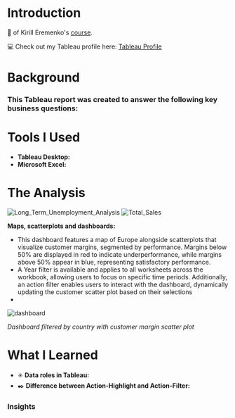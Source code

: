 # Introduction
:mega: of Kirill Eremenko's [course](https://www.udemy.com/course/tableau10).

:computer: Check out my Tableau profile here: [Tableau Profile](https://public.tableau.com/app/profile/mei.liu4813/vizzes)
# Background
### This Tableau report was created to answer the following key business questions:
# Tools I Used
- **Tableau Desktop:**
- **Microsoft Excel:**
# The Analysis
![Long_Term_Unemployment_Analysis](https://github.com/user-attachments/assets/8ce7544f-2987-439c-aee4-cd2bbe4412ea)
![Total_Sales](https://github.com/user-attachments/assets/6647d108-67f9-492a-84c5-f7fe7d929025)

**Maps, scatterplots and dashboards:**
- This dashboard features a map of Europe alongside scatterplots that visualize customer margins, segmented by performance. Margins below 50% are displayed in red to indicate underperformance, while margins above 50% appear in blue, representing satisfactory performance.
- A Year filter is available and applies to all worksheets across the workbook, allowing users to focus on specific time periods. Additionally, an action filter enables users to interact with the dashboard, dynamically updating the customer scatter plot based on their selections
- 
![dashboard](https://github.com/user-attachments/assets/4397f5d1-8f77-4793-a018-84db8a589718)

*Dashboard filtered by country with customer margin scatter plot*

# What I Learned
- :eight_spoked_asterisk: **Data roles in Tableau:**
- :black_nib: **Difference between Action-Highlight and Action-Filter:**
### Insights
